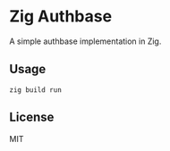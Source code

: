 # Zig Authbase

A simple authbase implementation in Zig.

## Usage

```zig
zig build run
```

## License

MIT

